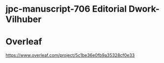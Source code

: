 # jpc-manuscript-706 Editorial Dwork-Vilhuber

# Overleaf
https://www.overleaf.com/project/5c1be36e0fb9a35328cf0e33
